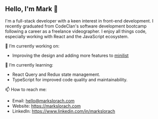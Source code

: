 ## Hello, I'm Mark 👋

I'm a full-stack developer with a keen interest in front-end development. I recently graduated from CodeClan's software development bootcamp following a career as a freelance videographer. I enjoy all things code, especially working with React and the JavaScript ecosystem.

🔭 I’m currently working on: 
  - Improving the design and adding more features to [minilist](https://github.com/markslorach/minilist.git)

🌱 I’m currently learning: 
  - React Query and Redux state management.
  - TypeScript for improved code quality and maintainability.

📫 How to reach me:
  - Email: hello@markslorach.com
  - Website: https://markslorach.com
  - LinkedIn: https://www.linkedin.com/in/markslorach
